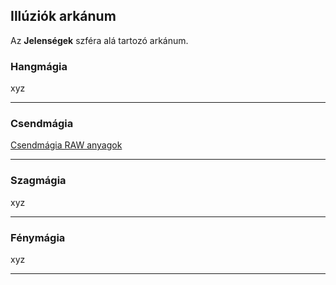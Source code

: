 ## Illúziók arkánum

Az **Jelenségek** szféra alá tartozó arkánum.

### Hangmágia

xyz

---
### Csendmágia

[Csendmágia RAW anyagok](https://github.com/kaktusztea/szilankrpg/wiki/RAW.magia#csendmágia)

---
### Szagmágia

xyz

---
### Fénymágia

xyz

---
